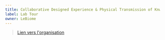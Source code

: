 ```yaml
---
title: Collaborative Designed Experience & Physical Transmission of Knwoledge
label: Lab Tour
owner: LeBiome
---
```


> [Lien vers l'organisation](https://github.com/LeBiome/lab_tour)
